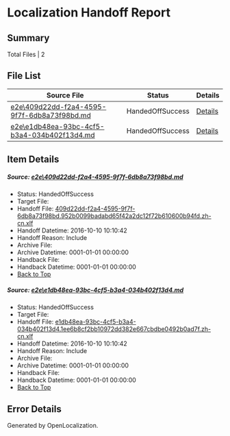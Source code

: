 # <a name='report-top'></a> Localization Handoff Report

## Summary
 Total Files | 2

## File List
 Source File | Status | Details 
 ----------- | ------ | ------- 
 [e2e\409d22dd-f2a4-4595-9f7f-6db8a73f98bd.md](https://github.com/OpenLocalizationTestOrg/ol-test0/blob/9c9ca23dfbb3def4975df7089c56198826414625/e2e/409d22dd-f2a4-4595-9f7f-6db8a73f98bd.md) | HandedOffSuccess | [Details](#96fa1998bb3ab4ad48ca44f7804b7be1bd080ba41)
 [e2e\e1db48ea-93bc-4cf5-b3a4-034b402f13d4.md](https://github.com/OpenLocalizationTestOrg/ol-test0/blob/9c9ca23dfbb3def4975df7089c56198826414625/e2e/e1db48ea-93bc-4cf5-b3a4-034b402f13d4.md) | HandedOffSuccess | [Details](#4892af986503bf50f776b88da44e167b4f08a18a2)

## Item Details
##### <a name='96fa1998bb3ab4ad48ca44f7804b7be1bd080ba41'></a> Source: [e2e\409d22dd-f2a4-4595-9f7f-6db8a73f98bd.md](https://github.com/OpenLocalizationTestOrg/ol-test0/blob/9c9ca23dfbb3def4975df7089c56198826414625/e2e/409d22dd-f2a4-4595-9f7f-6db8a73f98bd.md)
* Status: HandedOffSuccess
* Target File: 
* Handoff File: [409d22dd-f2a4-4595-9f7f-6db8a73f98bd.952b0099badabd65f42a2dc12f72b610600b94fd.zh-cn.xlf](https://github.com/OpenLocalizationTestOrg/ol-test0-handoff/blob/ddd8dab7528727f41b16aa3568f432754c4c996a/ol-handoff/OpenLocalizationTestOrg/ol-test0-zhcn/qimu/ht/409d22dd-f2a4-4595-9f7f-6db8a73f98bd.952b0099badabd65f42a2dc12f72b610600b94fd.zh-cn.xlf)
* Handoff Datetime: 2016-10-10 10:10:42
* Handoff Reason: Include
* Archive File: 
* Archive Datetime: 0001-01-01 00:00:00
* Handback File: 
* Handback Datetime: 0001-01-01 00:00:00
* [Back to Top](#report-top)

##### <a name='4892af986503bf50f776b88da44e167b4f08a18a2'></a> Source: [e2e\e1db48ea-93bc-4cf5-b3a4-034b402f13d4.md](https://github.com/OpenLocalizationTestOrg/ol-test0/blob/9c9ca23dfbb3def4975df7089c56198826414625/e2e/e1db48ea-93bc-4cf5-b3a4-034b402f13d4.md)
* Status: HandedOffSuccess
* Target File: 
* Handoff File: [e1db48ea-93bc-4cf5-b3a4-034b402f13d4.1ee6b8cf2bb10972dd382e667cbdbe0492b0ad7f.zh-cn.xlf](https://github.com/OpenLocalizationTestOrg/ol-test0-handoff/blob/ddd8dab7528727f41b16aa3568f432754c4c996a/ol-handoff/OpenLocalizationTestOrg/ol-test0-zhcn/qimu/ht/e1db48ea-93bc-4cf5-b3a4-034b402f13d4.1ee6b8cf2bb10972dd382e667cbdbe0492b0ad7f.zh-cn.xlf)
* Handoff Datetime: 2016-10-10 10:10:42
* Handoff Reason: Include
* Archive File: 
* Archive Datetime: 0001-01-01 00:00:00
* Handback File: 
* Handback Datetime: 0001-01-01 00:00:00
* [Back to Top](#report-top)


## Error Details

Generated by OpenLocalization.
